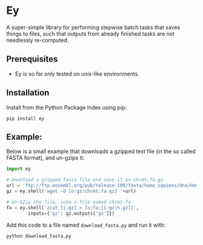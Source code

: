 # Ey

A super-simple library for performing stepwise batch tasks that saves things to
files, such that outputs from already finished tasks are not needlessly
re-computed.

## Prerequisites

- Ey is so far only tested on unix-like environments.

## Installation

Install from the Python Package Index using pip:

```
pip install ey
```

## Example:

Below is a small example that downloads a gzipped text file (in the so called
FASTA format), and un-gzips it:

```python
import ey

# Download a gzipped fasta file and save it as chrmt.fa.gz
url = 'ftp://ftp.ensembl.org/pub/release-100/fasta/homo_sapiens/dna/Homo_sapiens.GRCh38.dna.chromosome.MT.fa.gz'
gz = ey.shell('wget -O [o:gz:chrmt.fa.gz] '+url)

# Un-GZip the file, into a file named chrmt.fa
fa = ey.shell('zcat [i:gz] > [o:fa:[i:gz|%.gz]]',
        inputs={'gz': gz.outputs['gz']})
```

Add this code to a file named `download_fasta.py` and run it with:

```bash
python download_fasta.py
```
